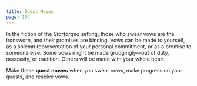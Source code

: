 ```yaml
---
title: Quest Moves
page: 154
---
```


In the fiction of the _Starforged_ setting, those who swear vows are the Ironsworn, and their promises are binding. Vows can be made to yourself, as a solemn representation of your personal commitment, or as a promise to someone else. Some vows might be made grudgingly—out of duty, necessity, or tradition. Others will be made with your whole heart.

Make these **quest moves** when you swear vows, make progress on your quests, and resolve vows.
